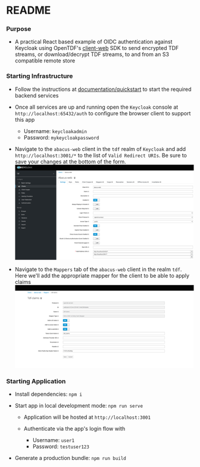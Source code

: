 # README

### Purpose

- A practical React based example of OIDC authentication against Keycloak using OpenTDF's [client-web](https://github.com/opentdf/client-web) SDK to send encrypted TDF streams, or download/decrypt TDF streams, to and from an S3 compatible remote store

### Starting Infrastructure
- Follow the instructions at [documentation/quickstart](https://github.com/opentdf/opentdf/tree/main/quickstart) to start the required backend services

- Once all services are up and running open the `Keycloak` console at `http://localhost:65432/auth` to configure the browser client to support this app

   - Username: `keycloakadmin`
   - Password: `mykeycloakpassword`

- Navigate to the `abacus-web` client in the `tdf` realm of `Keycloak` and add `http://localhost:3001/*` to the list of `Valid Redirect URIs`. Be sure to save your changes at the bottom of the form.
![Valid Redirect URI added to client](./resource/redirectUrl.png)

- Navigate to the `Mappers` tab of the `abacus-web` client in the realm `tdf`. Here we'll add the appropriate mapper for the client to be able to apply claims
![Add mapper to client](./resource/clientMapper.png)

### Starting Application

- Install dependencies: `npm i`
- Start app in local development mode: `npm run serve`

   - Application will be hosted at `http://localhost:3001`
   - Authenticate via the app's login flow with

      - Username: `user1`
      - Password: `testuser123`

- Generate a production bundle: `npm run build`
